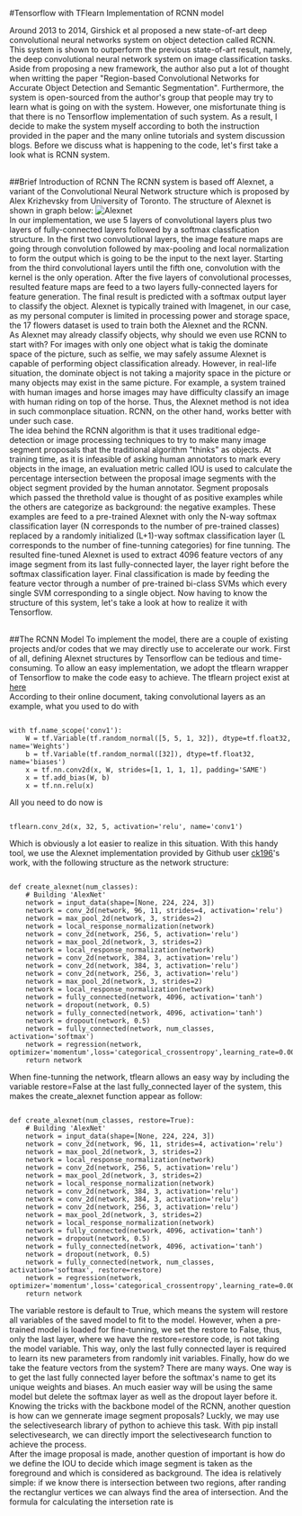 #Tensorflow with TFlearn Implementation of RCNN model

Around 2013 to 2014, Girshick et al proposed a new state-of-art deep convolutional neural networks system on object detection called RCNN. This system is shown to outperform the previous state-of-art result, namely, the deep convolutional neural network system on image classification tasks. Aside from proposing a new framework, the author also put a lot of thought when writting the paper "Region-based Convolutional Networks for Accurate Object Detection and Semantic Segmentation". Furthermore, the system is open-sourced from the author's group that people may try to learn what is going on with the system. However, one misfortunate thing is that there is no Tensorflow implementation of such system. As a result, I decide to make the system myself according to both the instruction provided in the paper and the many online tutorials and system discussion blogs. Before we discuss what is happening to the code, let's first take a look what is RCNN system. 
<br><br>

##Brief Introduction of RCNN
The RCNN system is based off Alexnet, a variant of the Convolutional Neural Network structure which is proposed by Alex Krizhevsky from University of Toronto. The structure of Alexnet is shown in graph below:
![Alexnet](http://upload.semidata.info/new.eefocus.com/article/image/2015/09/28/5608f4354fed7.jpg)<br>
In our implementation, we use 5 layers of convolutional layers plus two layers of fully-connected layers followed by a softmax classfication structure. In the first two convolutional layers, the image feature maps are going through convolution followed by max-pooling and local normalization to form the output which is going to be the input to the next layer. Starting from the third convolutional layers until the fifth one, convolution with the kernel is the only operation. After the five layers of convolutional processes, resulted feature maps are feed to a two layers fully-connected layers for feature generation. The final result is predicted with a softmax output layer to classify the object. Alexnet is typically trained with Imagenet, in our case, as my personal computer is limited in processing power and storage space, the 17 flowers dataset is used to train both the Alexnet and the RCNN. <br>
As Alexnet may already classify objects, why should we even use RCNN to start with? For images with only one object what is takig the dominate space of the picture, such as selfie, we may safely assume Alexnet is capable of performing object classification already. However, in real-life situation, the dominate object is not taking a majority space in the picture or many objects may exist in the same picture. For example, a system trained with human images and horse images may have difficulty classify an image with human riding on top of the horse. Thus, the Alexnet method is not idea in such commonplace situation. RCNN, on the other hand, works better with under such case. <br>
The idea behind the RCNN algorithm is that it uses traditional edge-detection or image processing techniques to try to make many image segment proposals that the traditional algorithm "thinks" as objects. At training time, as it is infeasible of asking human annotators to mark every objects in the image, an evaluation metric called IOU is used to calculate the percentage intersection between the proposal image segments with the object segment provided by the human annotator. Segment proposals which passed the threthold value is thought of as positive examples while the others are categorize as background: the negative examples. These examples are feed to a pre-trained Alexnet with only the N-way softmax classification layer (N corresponds to the number of pre-trained classes) replaced by a randomly initialized (L+1)-way softmax classification layer (L corresponds to the number of fine-tunning categories) for fine tunning. The resulted fine-tuned Alexnet is used to extract 4096 feature vectors of any image segment from its last fully-connected layer, the layer right before the softmax classification layer. Final classification is made by feeding the feature vector through a number of pre-trained bi-class SVMs which every single SVM corresponding to a single object. Now having to know the structure of this system, let's take a look at how to realize it with Tensorflow. 
<br><br>

##The RCNN Model
To implement the model, there are a couple of existing projects and/or codes that we may directly use to accelerate our work. First of all, defining Alexnet structures by Tensorflow can be tedious and time-consuming. To allow an easy implementation, we adopt the tflearn wrapper of Tensorflow to make the code easy to achieve. The tflearn project exist at [here](https://github.com/tflearn/tflearn)<br>
According to their online document, taking convolutional layers as an example, what you used to do with 
<pre><code>
with tf.name_scope('conv1'):
    W = tf.Variable(tf.random_normal([5, 5, 1, 32]), dtype=tf.float32, name='Weights')
    b = tf.Variable(tf.random_normal([32]), dtype=tf.float32, name='biases')
    x = tf.nn.conv2d(x, W, strides=[1, 1, 1, 1], padding='SAME')
    x = tf.add_bias(W, b)
    x = tf.nn.relu(x)
</code></pre>
All you need to do now is
<pre><code>
tflearn.conv_2d(x, 32, 5, activation='relu', name='conv1')
</code></pre>
Which is obviously a lot easier to realize in this situation. With this handy tool, we use the Alexnet implementation provided by Github user [ck196](https://github.com/ck196/tensorflow-alexnet)'s work, with the following structure as the network structure:
<pre><code>
def create_alexnet(num_classes):
    # Building 'AlexNet'
    network = input_data(shape=[None, 224, 224, 3])
    network = conv_2d(network, 96, 11, strides=4, activation='relu')
    network = max_pool_2d(network, 3, strides=2)
    network = local_response_normalization(network)
    network = conv_2d(network, 256, 5, activation='relu')
    network = max_pool_2d(network, 3, strides=2)
    network = local_response_normalization(network)
    network = conv_2d(network, 384, 3, activation='relu')
    network = conv_2d(network, 384, 3, activation='relu')
    network = conv_2d(network, 256, 3, activation='relu')
    network = max_pool_2d(network, 3, strides=2)
    network = local_response_normalization(network)
    network = fully_connected(network, 4096, activation='tanh')
    network = dropout(network, 0.5)
    network = fully_connected(network, 4096, activation='tanh')
    network = dropout(network, 0.5)
    network = fully_connected(network, num_classes, activation='softmax')
    network = regression(network, optimizer='momentum',loss='categorical_crossentropy',learning_rate=0.001)
    return network
</code></pre>
When fine-tunning the network, tflearn allows an easy way by including the variable restore=False at the last fully_connected layer of the system, this makes the create_alexnet function appear as follow:
<pre><code>
def create_alexnet(num_classes, restore=True):
    # Building 'AlexNet'
    network = input_data(shape=[None, 224, 224, 3])
    network = conv_2d(network, 96, 11, strides=4, activation='relu')
    network = max_pool_2d(network, 3, strides=2)
    network = local_response_normalization(network)
    network = conv_2d(network, 256, 5, activation='relu')
    network = max_pool_2d(network, 3, strides=2)
    network = local_response_normalization(network)
    network = conv_2d(network, 384, 3, activation='relu')
    network = conv_2d(network, 384, 3, activation='relu')
    network = conv_2d(network, 256, 3, activation='relu')
    network = max_pool_2d(network, 3, strides=2)
    network = local_response_normalization(network)
    network = fully_connected(network, 4096, activation='tanh')
    network = dropout(network, 0.5)
    network = fully_connected(network, 4096, activation='tanh')
    network = dropout(network, 0.5)
    network = fully_connected(network, num_classes, activation='softmax', restore=restore)
    network = regression(network, optimizer='momentum',loss='categorical_crossentropy',learning_rate=0.001)
    return network
</code></pre>
The variable restore is default to True, which means the system will restore all variables of the saved model to fit to the model. However, when a pre-trained model is loaded for fine-tunning, we set the restore to False, thus, only the last layer, where we have the restore=restore code, is not taking the model variable. This way, only the last fully connected layer is required to learn its new parameters from randomly init variables. Finally, how do we take the feature vectors from the system? There are many ways. One way is to get the last fully connected layer before the softmax's name to get its unique weights and biases. An much easier way will be using the same model but delete the softmax layer as well as the dropout layer before it. </br>
Knowing the tricks with the backbone model of the RCNN, another question is how can we gennerate image segment proposals? Luckly, we may use the selectivesearch library of python to achieve this task. With pip install selectivesearch, we can directly import the selectivesearch function to achieve the process. <br>
After the image proposal is made, another question of important is how do we define the IOU to decide which image segment is taken as the foreground and which is considered as background. The idea is relatively simple: if we know there is intersection between two regions, after randing the rectanglur vertices we can always find the area of intersection. And the formula for calculating the intersetion rate is 


